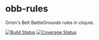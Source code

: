 # obb-rules

Orion's Belt BattleGrounds rules in clojure.

[![Build Status](https://travis-ci.org/donbonifacio/obb-rules.svg?branch=cloveralls)](https://travis-ci.org/donbonifacio/obb-rules) [![Coverage Status](https://coveralls.io/repos/donbonifacio/obb-rules/badge.png)](https://coveralls.io/r/donbonifacio/obb-rules)

